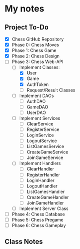 # My notes

## Project To-Do
- [X] Chess GitHub Repository
- [X] Phase 0: Chess Moves
- [X] Phase 1: Chess Game
- [X] Phase 2: Chess Design
- [ ] Phase 3: Chess Web-API
  - [ ] Implement Classes:
    - [X] User
    - [X] Game
    - [X] AuthToken
    - [ ] Request/Result Classes
  - [ ] Implement DAOs
    - [ ] AuthDAO
    - [ ] GameDAO
    - [ ] UserDAO
  - [ ] Implement Services
    - [ ] ClearService
    - [ ] RegisterService
    - [ ] LoginService
    - [ ] LogoutService
    - [ ] ListGamesService
    - [ ] CreateGameService
    - [ ] JoinGameService
  - [ ] Implement Handlers
    - [ ] ClearHandler
    - [ ] RegisterHandler
    - [ ] LoginHandler
    - [ ] LogoutHandler
    - [ ] ListGamesHandler
    - [ ] CreateGameHandler
    - [ ] JoinGameHandler
  - [ ] Implement Server Class
- [ ] Phase 4: Chess Database
- [ ] Phase 5: Chess Pregame
- [ ] Phase 6: Chess Gameplay

## Class Notes
